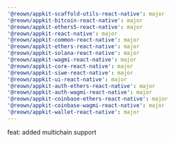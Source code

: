 ```yaml
---
'@reown/appkit-scaffold-utils-react-native': major
'@reown/appkit-bitcoin-react-native': major
'@reown/appkit-ethers5-react-native': major
'@reown/appkit-react-native': major
'@reown/appkit-common-react-native': major
'@reown/appkit-ethers-react-native': major
'@reown/appkit-solana-react-native': major
'@reown/appkit-wagmi-react-native': major
'@reown/appkit-core-react-native': major
'@reown/appkit-siwe-react-native': major
'@reown/appkit-ui-react-native': major
'@reown/appkit-auth-ethers-react-native': major
'@reown/appkit-auth-wagmi-react-native': major
'@reown/appkit-coinbase-ethers-react-native': major
'@reown/appkit-coinbase-wagmi-react-native': major
'@reown/appkit-wallet-react-native': major
---
```


feat: added multichain support
